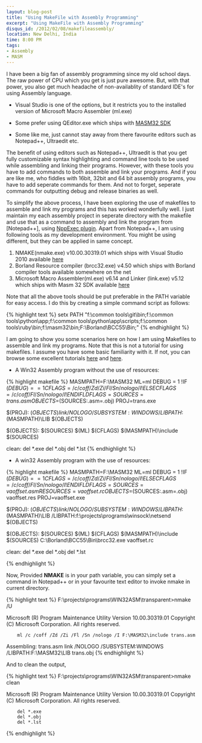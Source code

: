 ```yaml
---
layout: blog-post
title: "Using MakeFile with Assembly Programming"
excerpt: "Using MakeFile with Assembly Programming"
disqus_id: /2012/02/08/makefileassembly/
location: New Delhi, India
time: 8:00 PM
tags:
- Assembly
- MASM
---
```



I have been a big fan of assembly programming since my old school days. The raw power of CPU which you get is just pure awesome.
But, with that power, you also get much headache of non-availablity of standard IDE's for using Assembly language.

* Visual Studio is one of the options, but it restricts you to the installed version of Microsoft Macro Assembler (ml.exe)

* Some prefer using QEditor.exe which ships with [MASM32 SDK](http://masm32.com)

* Some like me, just cannot stay away from there favourite editors such as Notepad++, Ultraedit etc.

The benefit of using editors such as Notepad++, Ultraedit is that you get fully customizable syntax highlighting and command line tools
to be used while assembling and linking their programs. However, with these tools you have to add commands to both assemble and link your programs. And if you are like me,
who fiddles with 16bit, 32bit and 64 bit assembly programs, you have to add seperate commands for them. And not to forget, seperate commands for outputting debug and release binaries as well.

To simplify the above process, I have been exploring the use of makefiles to assemble and link my programs and this has worked wonderfully well. I just maintain my each assembly project in seperate directory with the makefile
and use that as a command to assembly and link the program from [Notepad++], using [NppExec plugin](https://sourceforge.net/projects/npp-plugins/files/NppExec/). Apart from Notepad++, I am using following tools as my development environment. You might be using different, but they can be applied in same concept.

1. NMAKE(nmake.exe) v10.00.30319.01 which ships with Visual Studio 2010 available [here](http://www.microsoft.com/visualstudio/en-in)
2. Borland Resource compiler (brcc32.exe) v4.50 which ships with Borland compiler tools available somewhere on the net
3. Microsoft Macro Assembler(ml.exe) v6.14 and Linker (link.exe) v5.12 which ships with Masm 32 SDK available [here](http://www.masm32.com/)

Note that all the above tools should be put preferable in the PATH variable for easy access. I do this by creating a simple command script as follows:

{% highlight text %}
setx PATH "f:\common tools\git\bin;f:\common tools\python\app;f:\common tools\python\app\scripts;f:\common tools\ruby\bin;f:\masm32\bin;F:\Borland\BCC55\Bin;"
{% endhighlight %}	

I am going to show you some scenarios here on how I am using Makefiles to assemble and link my programs. Note that this is not a tutorial for using makefiles. I assume you have some basic familiarity with it. If not, you can 
browse some excellent tutorials [here](http://web.sau.edu/lilliskevinm/csci240/masmdocs/envtools/26LMAETC16.pdf) and [here](http://webster.cs.ucr.edu/AoA/DOS/ch08/CH08-10.html#HEADING10-131).

* A Win32 Assembly program without the use of resources:

{% highlight makefile %}
MASMPATH=F:\MASM32
ML=ml
DEBUG = 1
!IF $(DEBUG)==1
CFLAGS=/c /coff /Zd /Zi /Fl /Sn /nologo /I
!ELSE
CFLAGS=/c /coff /Fl /Sn /nologo /I
!ENDIF
LDFLAGS=
SOURCES=trans.asm
OBJECTS=$(SOURCES:.asm=.obj)
PROJ=trans.exe


$(PROJ): $(OBJECTS)
	link /NOLOGO /SUBSYSTEM:WINDOWS /LIBPATH:$(MASMPATH)\LIB $(OBJECTS)
	
$(OBJECTS): $(SOURCES)
	$(ML) $(CFLAGS) $(MASMPATH)\include $(SOURCES) 
	
clean:
	del *.exe
	del *.obj
	del *.lst
{% endhighlight %}		


* A win32 Assembly program with the use of resources:

{% highlight makefile %}
MASMPATH=F:\MASM32
ML=ml
DEBUG = 1
!IF $(DEBUG)==1
CFLAGS=/c /coff /Zd /Zi /Fl /Sn /nologo /I
!ELSE
CFLAGS=/c /coff /Fl /Sn /nologo /I
!ENDIF
LDFLAGS=
SOURCES=vaoffset.asm
RESOURCES=vaoffset.rc
OBJECTS=$(SOURCES:.asm=.obj) vaoffset.res
PROJ=vaoffset.exe


$(PROJ): $(OBJECTS)
	link /NOLOGO /SUBSYSTEM:WINDOWS /LIBPATH:$(MASMPATH)\LIB /LIBPATH:f:\projects\programs\winsock\netsend $(OBJECTS)
	
$(OBJECTS): $(SOURCES)
	$(ML) $(CFLAGS) $(MASMPATH)\include $(SOURCES) 
	C:\Borland\BCC55\Bin\brcc32.exe vaoffset.rc
	
	
clean:
	del *.exe
	del *.obj
	del *.lst
	
{% endhighlight %}			



Now, Provided **NMAKE** is in your path variable, you can simply set a command in Notepad++ or in your favourite text editor to invoke nmake in current directory.

{% highlight text %}
F:\projects\programs\WIN32ASM\transparent>nmake /U

Microsoft (R) Program Maintenance Utility Version 10.00.30319.01
Copyright (C) Microsoft Corporation.  All rights reserved.

        ml /c /coff /Zd /Zi /Fl /Sn /nologo /I F:\MASM32\include trans.asm
 Assembling: trans.asm
        link /NOLOGO /SUBSYSTEM:WINDOWS /LIBPATH:F:\MASM32\LIB trans.obj
{% endhighlight %}	

And to clean the output,

{% highlight text %}
F:\projects\programs\WIN32ASM\transparent>nmake clean

Microsoft (R) Program Maintenance Utility Version 10.00.30319.01
Copyright (C) Microsoft Corporation.  All rights reserved.

        del *.exe
        del *.obj
        del *.lst		
{% endhighlight %}			